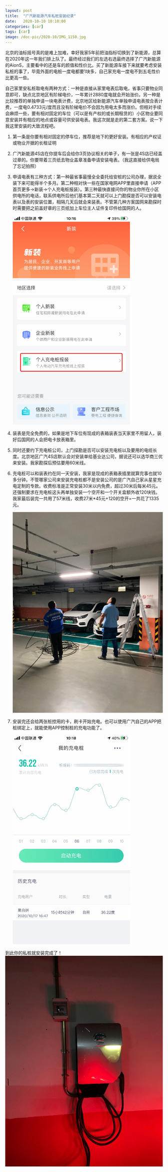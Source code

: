 ```yaml
---
layout: post
title:  "广汽新能源汽车私桩安装纪录"
date:   2020-10-10 10:10:00
categories: [car]
tags: [car]
image: /doc-pic/2020-10/IMG_1150.jpg
---
```

北京的油标摇号真的是难上加难，幸好我家5年前把油指标切换到了新能源，总算在2020年这一年我们排上队了。最终经过我们的左选右选最终选择了广汽新能源的AionS，主要看中的还是车的颜值和性价比。买了新能源车接下来就要考虑安装私桩的事了，毕竟外面的电桩一度电都要1块多，自己家充电一度电不到五毛性价比更高一些。

自己家里安私桩取电有两种方式：一种是直接从家里电表后取电，省事只要物业同意即可，缺点北京地区有阶梯电价，一年累计2880度电就会开始涨价。另一种是比较推荐的单独申请一块电表计费，北京地区给新能源汽车单独申请电表按合表计费，一度电0.4733元/度而且没有阶梯电价不会因为用电太多而涨价。但相对手续会麻烦一些，要有相对固定的车位（可以是有产权的或长期租赁的）小区物业要同意安装并有相应的地点或容量可供安装电表。我这次就是走的第二套方案。说一下我这里安装的大致流程吧。

1. 第一条是你要有相对固定的停车位，推荐是地下的更好安装。有相应的产权证或物业开据的长租证明
2. 广汽新能源4S店在你提车后会给你3页协议相关的单子，有一张是4S店已经盖过章的。你要带着三页纸去物业盖章准备申请安装电表。（我这直接给供电局了忘记拍照）
3. 申请电表有三种方式：第一种最省事最慢全全委托给安桩的公司办理，据说全装下来可能得半个多月。第二种相对快一些在国家电网APP里直接申请（APP首页更多->新装->个人充电桩报装）。第三种最快直接问你的物业你所在小区供电所的电话，联系供电所后他们基本第二天就可以上门勘探是否可以安装电表以及表的安装位置，相隔几天后就会来装表。不管第几种方案国网来勘探时时需要把之前盖好章的三页纸加上车位主人证件复印件给国网的人。

    ![IMG_1209](/doc-pic/2020-10/IMG_1209.png)
4. 装表是完全免费的，如果是地下车位有现成的表箱装表当天家里不用留人，装好后国网的人会把电卡放表箱里。
5. 同时还要约下充电桩公司，上门探勘是否可以安装充电桩以及要用的电缆长度。北京地区广汽4S店默认会对安装单给基业达公司，据说还可以选华商三优来安装。我家勘探后预估要用60米线。
6. 充电桩可以和装表约在同一天安装，我家是现成的表箱表插里就算完事也就10多分钟。不管哪家公司来安装充电桩都不是安装公司的是广汽自己家从星星充电定制的专款。收费标准是正常安装30米以内免费，超过30米后每米45元。还强制要求在充电桩这头再单独安装一个空开和一个开关盒额外收120块钱。我家最后装完一共用了57米线，收费27米*45元+120的空开=一共花了1335元。

    ![IMG_1136.jpg](/doc-pic/2020-10/IMG_1136.jpg)
7. 安装完还会给两张桩控用的卡，刷卡开始充电。也可以使用广汽自己的APP把桩绑定上，就能使用APP控制桩的充电功能了。

    ![IMG_1211](/doc-pic/2020-10/IMG_1211.png)

到此你的私桩就安装完成了！
![IMG_1150](/doc-pic/2020-10/IMG_1150.jpg)
